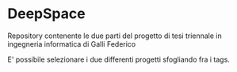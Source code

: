 # DeepSpace

Repository contenente le due parti del progetto di tesi triennale in ingegneria informatica di Galli Federico


E' possibile selezionare i due differenti progetti sfogliando fra i tags.

